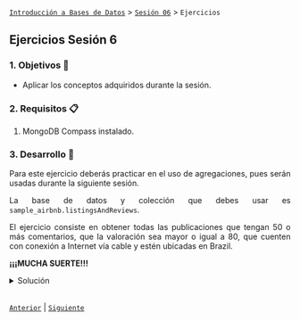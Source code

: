 [`Introducción a Bases de Datos`](../../REAMDE.md) > [`Sesión 06`](../Readme.md) > `Ejercicios`
	
## Ejercicios Sesión 6

<div style="text-align: justify;">

### 1. Objetivos :dart: 

- Aplicar los conceptos adquiridos durante la sesión.

### 2. Requisitos :clipboard:

1. MongoDB Compass instalado.

### 3. Desarrollo :rocket:

Para este ejercicio deberás practicar en el uso de agregaciones, pues serán usadas durante la siguiente sesión.

La base de datos y colección que debes usar es `sample_airbnb.listingsAndReviews`.

El ejercicio consiste en obtener todas las publicaciones que tengan 50 o más comentarios, que la valoración sea mayor o igual a 80, que cuenten con conexión a Internet vía cable y estén ubicadas en Brazil.

**¡¡¡MUCHA SUERTE!!!**

<details><summary>Solución</summary>
<p>
	
```json
/**
 * USANDO $match
 * query: The query in MQL.
 */
{
  number_of_reviews: {$gte:50},
  "review_scores.review_scores_rating": {$gte: 80},
  amenities: {$in: [/Ethernet/]},
  "address.country_code": "BR" 
}
```

</p>
</details>

<br/>

[`Anterior`](../Readme.md) | [`Siguiente`](../Readme.md)
